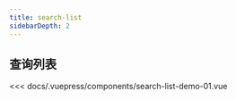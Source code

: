 ```yaml
---
title: search-list
sidebarDepth: 2
---
```


## 查询列表

<demo-block>

<search-list-demo-01 slot="source"></search-list-demo-01>

<<< docs/.vuepress/components/search-list-demo-01.vue

</demo-block>
